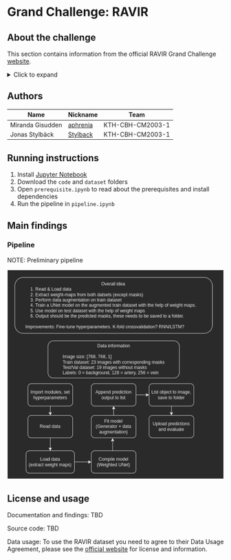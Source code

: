 # Grand Challenge: RAVIR

## About the challenge

This section contains information from the official RAVIR Grand Challenge [website](https://ravir.grand-challenge.org/RAVIR/).

<details><summary>Click to expand</summary>
<p>

--------------------

### RAVIR: A Dataset and Methodology for the Semantic Segmentation and Quantitative Analysis of Retinal Arteries and Veins in Infrared Reflectance Imaging

The retinal vasculature provides important clues in the diagnosis and monitoring of systemic diseases including hypertension and diabetes. The microvascular system is of primary involvement in such conditions, and the retina is the only anatomical site where the microvasculature can be directly observed. The objective assessment of retinal vessels has long been considered a surrogate biomarker for systemic vascular diseases, and with recent advancements in retinal imaging and computer vision technologies, this topic has become the subject of renewed attention. In this paper, we present a novel dataset, dubbed RAVIR, for the semantic segmentation of Retinal Arteries and Veins in Infrared Reflectance (IR) imaging. It enables the creation of deep learning-based models that distinguish extracted vessel type without extensive post-processing.

For more information, please refer to the dataset paper:

[RAVIR: A Dataset and Methodology for the Semantic Segmentation and Quantitative Analysis of Retinal Arteries and Veins in Infrared Reflectance Imaging](https://arxiv.org/pdf/2203.14928.pdf)

### Test Set Evaluation

Note that the following needs to be taken into account when preparing the prediction files:
1. Predictions should be a PNG file as __2D maps__ containing artery and vein classes with size (__768,768__) [submitting maps with size (768,768,3) will trigger an error in evaluation).
2. Artery and vein classes should have labels of __128__ and __256__ respectively. Background should have a label of __0__. 
3. The filenames must exactly match the name of the images in the test set [__IR_Case_006.png, ..., IR_Case_060.png__].

Once segmentation outputs are obtained in the correct format, participants should place the them in a folder named test and submit a zipped version of this folder to the server. 

The Dice and Jaccard scores will be calculated for every image in the test set for both artery and vein classes. The leaderbord is sorted on the basis of the best average Dice score.

### Data Description

The images in RAVIR dataset were captured using infrared (815nm) Scanning Laser Ophthalmoscopy (SLO), which in addition to having higher quality and contrast, is less affected by opacities in optical media and pupil size. RAVIR images are sized at 768 × 768, captured using a Heidelberg Spectralis camera with a 30° FOV and compressed in the Portable Network Graphics (PNG) format. Each pixel in the images has a reference length of 12.5 microns. RAVIR project was carried out with the approval of the Institutional Review Board at UCLA and adhered to the tenets of the Declaration of Helsinki.

### Data Usage Agreement

RAVIR dataset is distributed under [Attribution-NonCommercial-ShareAlike 4.0 International (CC BY-NC-SA 4.0)](https://creativecommons.org/licenses/by-nc-sa/4.0/) Licence and may only be used for non-commercial purposes. The following manuscripts must be cited if RAVIR dataset is used in any instances:

[1]: Hatamizadeh, A., Hosseini, H., Patel, N., Choi, J., Pole, C., Hoeferlin, C., Schwartz, S. and Terzopoulos, D., 2022. [RAVIR: A Dataset and Methodology for the Semantic Segmentation and Quantitative Analysis of Retinal Arteries and Veins in Infrared Reflectance Imaging](https://ieeexplore.ieee.org/abstract/document/9744459?casa_token=bVo3jBzkoxYAAAAA:t2O9G3Y6cK05AxFEBL8oi_PyrOzbypsBHNCiKuqkiYTNG3gwzy7oNVo3dPpSmxFS-9B2dZJJzmjP1Q). IEEE Journal of Biomedical and Health Informatics.

[2]: Hatamizadeh, A., 2020. [An Artificial Intelligence Framework for the Automated Segmentation and Quantitative Analysis of Retinal Vasculature. University of California](https://escholarship.org/uc/item/4r63v2bd), Los Angeles.

--------------------

</p>
</details>

## Authors

| Name | Nickname | Team |
| --- | --- | --- |
| Miranda Gisudden | [aphrenia](https://github.com/aphrenia) | KTH-CBH-CM2003-1 |
| Jonas Stylbäck | [Stylback](https://github.com/Stylback/) | KTH-CBH-CM2003-1 |

## Running instructions

1. Install [Jupyter Notebook](https://jupyter.org/install)
2. Download the `code` and `dataset` folders
3. Open `prerequisite.ipynb` to read about the prerequisites and install dependencies
4. Run the pipeline in `pipeline.ipynb`

## Main findings

### Pipeline

NOTE: Preliminary pipeline

![pipeline diagram](https://github.com/Stylback/ravir-challenge/blob/main/media/pipeline.png?raw=true)

## License and usage

Documentation and findings: TBD

Source code: TBD

Data usage: To use the RAVIR dataset you need to agree to their Data Usage Agreement, please see the [official website](https://ravir.grand-challenge.org/data/) for license and information.